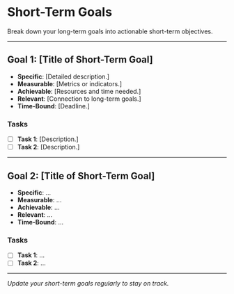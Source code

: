 # Short-Term Goals

Break down your long-term goals into actionable short-term objectives.

---

## Goal 1: [Title of Short-Term Goal]

- **Specific**: [Detailed description.]
- **Measurable**: [Metrics or indicators.]
- **Achievable**: [Resources and time needed.]
- **Relevant**: [Connection to long-term goals.]
- **Time-Bound**: [Deadline.]

### Tasks

- [ ] **Task 1**: [Description.]
- [ ] **Task 2**: [Description.]

---

## Goal 2: [Title of Short-Term Goal]

- **Specific**: ...
- **Measurable**: ...
- **Achievable**: ...
- **Relevant**: ...
- **Time-Bound**: ...

### Tasks

- [ ] **Task 1**: ...
- [ ] **Task 2**: ...

---

*Update your short-term goals regularly to stay on track.*

